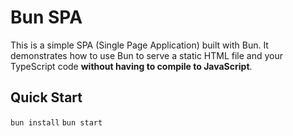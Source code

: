 # Bun SPA

This is a simple SPA (Single Page Application) built with Bun. It demonstrates how to use Bun to serve a static HTML file and your TypeScript code **without having to compile to JavaScript**.

## Quick Start

`bun install`
`bun start`
